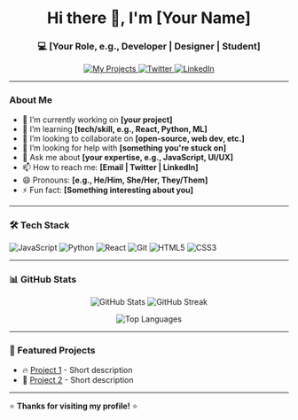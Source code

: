 <h1 align="center">Hi there 👋, I'm [Your Name]</h1>
<h3 align="center">💻 [Your Role, e.g., Developer | Designer | Student]</h3>

<p align="center">
  <a href="https://github.com/YOUR_USERNAME?tab=repositories">
    <img src="https://img.shields.io/badge/My%20Projects-View%20Here-blue?style=for-the-badge&logo=github" alt="My Projects">
  </a>
  <a href="https://twitter.com/YOUR_HANDLE">
    <img src="https://img.shields.io/badge/Twitter-Follow%20Me-1DA1F2?style=for-the-badge&logo=twitter" alt="Twitter">
  </a>
  <a href="https://linkedin.com/in/YOUR_PROFILE">
    <img src="https://img.shields.io/badge/LinkedIn-Connect%20With%20Me-0A66C2?style=for-the-badge&logo=linkedin" alt="LinkedIn">
  </a>
</p>

---

### **About Me**  
- 🔭 I’m currently working on **[your project]**  
- 🌱 I’m learning **[tech/skill, e.g., React, Python, ML]**  
- 👯 I’m looking to collaborate on **[open-source, web dev, etc.]**  
- 🤔 I’m looking for help with **[something you're stuck on]**  
- 💬 Ask me about **[your expertise, e.g., JavaScript, UI/UX]**  
- 📫 How to reach me: **[Email | Twitter | LinkedIn]**  
- 😄 Pronouns: **[e.g., He/Him, She/Her, They/Them]**  
- ⚡ Fun fact: **[Something interesting about you]**  

---

### **🛠️ Tech Stack**  
<p align="left">
  <img src="https://img.shields.io/badge/JavaScript-F7DF1E?style=for-the-badge&logo=javascript&logoColor=black" alt="JavaScript">
  <img src="https://img.shields.io/badge/Python-3776AB?style=for-the-badge&logo=python&logoColor=white" alt="Python">
  <img src="https://img.shields.io/badge/React-61DAFB?style=for-the-badge&logo=react&logoColor=black" alt="React">
  <img src="https://img.shields.io/badge/Git-F05032?style=for-the-badge&logo=git&logoColor=white" alt="Git">
  <img src="https://img.shields.io/badge/HTML5-E34F26?style=for-the-badge&logo=html5&logoColor=white" alt="HTML5">
  <img src="https://img.shields.io/badge/CSS3-1572B6?style=for-the-badge&logo=css3&logoColor=white" alt="CSS3">
</p>

---

### **📊 GitHub Stats**  
<p align="center">
  <img src="https://github-readme-stats.vercel.app/api?username=YOUR_USERNAME&show_icons=true&theme=radical" alt="GitHub Stats">
  <img src="https://github-readme-streak-stats.herokuapp.com/?user=YOUR_USERNAME&theme=radical" alt="GitHub Streak">
</p>

<p align="center">
  <img src="https://github-readme-stats.vercel.app/api/top-langs/?username=YOUR_USERNAME&layout=compact&theme=radical" alt="Top Languages">
</p>

---

### **📌 Featured Projects**  
- 🔥 [Project 1](https://github.com/YOUR_USERNAME/project1) - Short description  
- 🚀 [Project 2](https://github.com/YOUR_USERNAME/project2) - Short description  

---

⭐ **Thanks for visiting my profile!** ⭐


